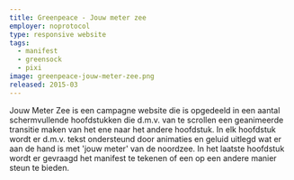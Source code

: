 ```yaml
---
title: Greenpeace - Jouw meter zee
employer: noprotocol
type: responsive website
tags:
  - manifest
  - greensock
  - pixi
image: greenpeace-jouw-meter-zee.png
released: 2015-03
---
```


Jouw Meter Zee is een campagne website die is opgedeeld in een aantal schermvullende hoofdstukken die d.m.v. van te scrollen een geanimeerde transitie maken van het ene naar het andere hoofdstuk.
In elk hoofdstuk wordt er d.m.v. tekst ondersteund door animaties en geluid uitlegd wat er aan de hand is met 'jouw meter' van de noordzee.
In het laatste hoofdstuk wordt er gevraagd het manifest te tekenen of een op een andere manier steun te bieden.

